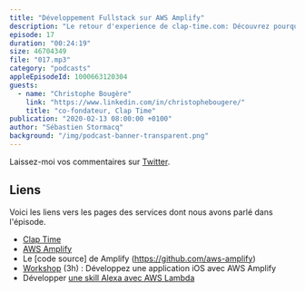 ```yaml
---
title: "Développement Fullstack sur AWS Amplify"
description: "Le retour d'experience de clap-time.com: Découvrez pourquoi clap-time.com a choisi le framework AWS Amplify pour développer une application full stack"
episode: 17
duration: "00:24:19"
size: 46704349
file: "017.mp3"
category: "podcasts"
appleEpisodeId: 1000663120304
guests:
  - name: "Christophe Bougère"
    link: "https://www.linkedin.com/in/christophebougere/"
    title: "co-fondateur, Clap Time"
publication: "2020-02-13 08:00:00 +0100"
author: "Sébastien Stormacq"
background: "/img/podcast-banner-transparent.png"
---
```


Laissez-moi vos commentaires sur [Twitter](https://twitter.com/sebsto).

## Liens

Voici les liens vers les pages des services dont nous avons parlé dans l'épisode.

- [Clap Time](https://www.clap-time.com/)
- [AWS Amplify](https://aws-amplify.github.io/docs/)
- Le [code source] de Amplify (https://github.com/aws-amplify)
- [Workshop](https://amplify-ios-workshop.go-aws.com/) (3h) : Développez une application iOS avec AWS Amplify
- Développer [une skill Alexa avec AWS Lambda](https://docs.aws.amazon.com/lambda/latest/dg/services-alexa.html)